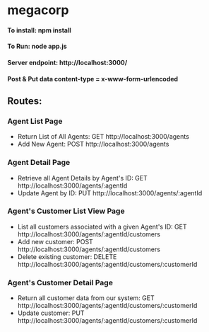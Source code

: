 # megacorp
#### To install: npm install
#### To Run: node app.js
#### Server endpoint: http://localhost:3000/
#### Post & Put data content-type = x-www-form-urlencoded

## Routes:
### Agent List Page
  - Return List of All Agents: GET http://localhost:3000/agents
  - Add New Agent: POST http://localhost:3000/agents

### Agent Detail Page
  - Retrieve all Agent Details by Agent's ID: GET http://localhost:3000/agents/:agentId
  - Update Agent by ID: PUT http://localhost:3000/agents/:agentId

### Agent's Customer List View Page
  - List all customers associated with a given Agent's ID: GET http://localhost:3000/agents/:agentId/customers
  - Add new customer: POST http://localhost:3000/agents/:agentId/customers
  - Delete existing customer: DELETE http://localhost:3000/agents/:agentId/customers/:customerId

### Agent's Customer Detail Page
  - Return all customer data from our system: GET http://localhost:3000/agents/:agentId/customers/:customerId
  - Update customer: PUT http://localhost:3000/agents/:agentId/customers/:customerId
